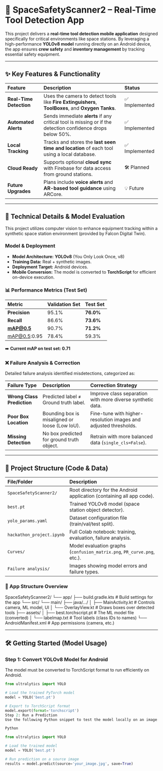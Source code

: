 # 🚀 SpaceSafetyScanner2 – Real-Time Tool Detection App

This project delivers a **real-time tool detection mobile application** designed specifically for critical environments like space stations. By leveraging a high-performance **YOLOv8 model** running directly on an Android device, the app ensures **crew safety** and **inventory management** by tracking essential safety equipment.

---

## ✨ Key Features & Functionality

| Feature | Description | Status |
| :--- | :--- | :--- |
| **Real-Time Detection** | Uses the camera to detect tools like **Fire Extinguishers**, **ToolBoxes**, and **Oxygen Tanks**. | ✅ Implemented |
| **Automated Alerts** | Sends immediate **alerts** if any critical tool is missing or if the detection confidence drops below 50%. | ✅ Implemented |
| **Local Tracking** | Tracks and stores the **last seen time and location** of each tool using a local database. | ✅ Implemented |
| **Cloud Ready** | Supports optional **cloud sync** with Firebase for data access from ground stations. | 🛠 Planned |
| **Future Upgrades** | Plans include **voice alerts** and **AR-based tool guidance** using ARCore. | 💡 Future |

---

## 🧠 Technical Details & Model Evaluation

This project utilizes computer vision to enhance equipment tracking within a synthetic space station environment (provided by Falcon Digital Twin).

### Model & Deployment

* **Model Architecture:** **YOLOv8** (You Only Look Once, v8)
* **Training Data:** Real + synthetic images.
* **Deployment Target:** Android devices.
* **Mobile Conversion:** The model is converted to **TorchScript** for efficient on-device execution.

### 📊 Performance Metrics (Test Set)

| Metric | Validation Set | **Test Set** |
| :--- | :--- | :--- |
| **Precision** | 95.1% | **76.0%** |
| **Recall** | 86.6% | **73.6%** |
| **mAP@0.5** | 90.7% | **71.2%** |
| mAP@0.5:0.95 | 78.4% | 59.3% |

➡️ **Current mAP on test set: 0.71**

### ❌ Failure Analysis & Correction

Detailed failure analysis identified misdetections, categorized as:

| Failure Type | Description | Correction Strategy |
| :--- | :--- | :--- |
| **Wrong Class Prediction** | Predicted label $\neq$ Ground truth label. | Improve class separation with more diverse synthetic data. |
| **Poor Box Location** | Bounding box is misaligned or loose (Low IoU). | Fine-tune with higher-resolution images and adjusted thresholds. |
| **Missing Detection** | No box predicted for ground truth object. | Retrain with more balanced data (`single_cls=False`). |

---

## 📁 Project Structure (Code & Data)

| File/Folder | Description |
| :--- | :--- |
| `SpaceSafetyScanner2/` | Root directory for the Android application (containing all app code). |
| `best.pt` | Trained YOLOv8 model (space station object detector). |
| `yolo_params.yaml` | Dataset configuration file (train/val/test split). |
| `hackathon_project.ipynb` | Full Colab notebook: training, evaluation, failure analysis. |
| `Curves/` | Model evaluation graphs (`confusion_matrix.png`, `PR_curve.png`, etc.). |
| `Failure analysis/` | Images showing model errors and failure types. |

### 📱 App Structure Overview

SpaceSafetyScanner2/ └── app/ ├── build.gradle.kts # Build settings for the app └── src/ └── main/ ├── java/.../ │ ├── MainActivity.kt # Controls camera, ML model, UI │ └── OverlayView.kt # Draws boxes over detected tools ├── assets/ │ ├── best.torchscript.pt # The ML model file (converted) │ └── labelmap.txt # Tool labels (class IDs to names) └── AndroidManifest.xml # App permissions (camera, etc.)


---

## 🛠 Getting Started (Model Usage)

### Step 1: Convert YOLOv8 Model for Android

The model must be converted to TorchScript format to run efficiently on Android.

```python
from ultralytics import YOLO

# Load the trained PyTorch model
model = YOLO('best.pt')

# Export to TorchScript format
model.export(format='torchscript')
Step 2: Run a Prediction
Use the following Python snippet to test the model locally on an image:

Python

from ultralytics import YOLO

# Load the trained model
model = YOLO('best.pt')

# Run prediction on a source image
results = model.predict(source='your_image.jpg', save=True)
